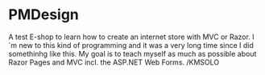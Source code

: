 # PMDesign
A test E-shop to learn how to create an internet store with MVC or Razor.
I´m new to this kind of programming and it was a very long time since I did somethinhg like this.
My goal is to teach myself as much as possible about Razor Pages and MVC incl. the ASP.NET Web Forms.
/KMSOLO
